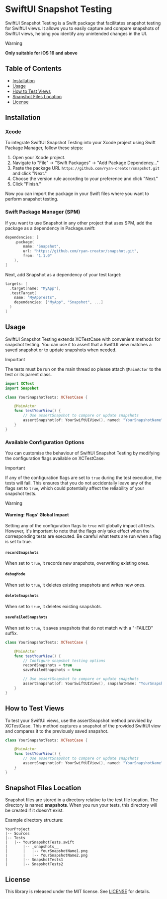 # SwiftUI Snapshot Testing

SwiftUI Snapshot Testing is a Swift package that facilitates snapshot testing for SwiftUI views. It allows you to easily capture and compare snapshots of SwiftUI views, helping you identify any unintended changes in the UI.

> [!WARNING]  
> **Only suitable for iOS 16 and above**

## Table of Contents

-   [Installation](#installation)
-   [Usage](#usage)
-   [How to Test Views](#how-to-test-views)
-   [Snapshot Files Location](#snapshot-files-location)
-   [License](#license)

## Installation <a name="installation"></a>

### Xcode

To integrate SwiftUI Snapshot Testing into your Xcode project using Swift Package Manager, follow these steps:

1. Open your Xcode project.
2. Navigate to "File" -> "Swift Packages" -> "Add Package Dependency..."
3. Paste the package URL `https://github.com/ryan-creator/snapshot.git` and click "Next."
4. Choose the version rule according to your preference and click "Next."
5. Click "Finish."

Now you can import the package in your Swift files where you want to perform snapshot testing.

### Swift Package Manager (SPM)

If you want to use Snapshot in any other project that uses SPM, add the package as a dependency in Package.swift:

```swift
dependencies: [
    .package(
        name: "Snapshot",
        url: "https://github.com/ryan-creator/snapshot.git",
        from: "1.1.0"
    ),
]
```

Next, add Snapshot as a dependency of your test target:

```swift
targets: [
  .target(name: "MyApp"),
  .testTarget(
    name: "MyAppTests",
    dependencies: ["MyApp", "Snapshot", ...]
  )
]
```

## Usage <a name="usage"></a>

SwiftUI Snapshot Testing extends XCTestCase with convenient methods for snapshot testing. You can use it to assert that a SwiftUI view matches a saved snapshot or to update snapshots when needed.

> [!IMPORTANT]  
> The tests must be run on the main thread so please attach `@MainActor` to the test or its parent class.

```swift
import XCTest
import Snapshot

class YourSnapshotTests: XCTestCase {

    @MainActor
    func testYourView() {
        // Use assertSnapshot to compare or update snapshots
        assertSnapshot(of: YourSwiftUIView(), named: "YourSnapshotName")
    }
}
```

### Available Configuration Options

You can customise the behaviour of SwiftUI Snapshot Testing by modifying the configuration flags available on XCTestCase.

> [!IMPORTANT]  
> If any of the configuration flags are set to `true` during the test execution, the tests will fail. This ensures that you do not accidentally leave any of the flags set to `true`, which could potentially affect the reliability of your snapshot tests.

> [!WARNING]
>
> #### Warning: Flags' Global Impact
>
> Setting any of the configuration flags to `true` will globally impact all tests. However, it's important to note that the flags only take effect when the corresponding tests are executed. Be careful what tests are run when a flag is set to true.

#### `recordSnapshots`

When set to `true`, it records new snapshots, overwriting existing ones.

#### `debugMode`

When set to `true`, it deletes existing snapshots and writes new ones.

#### `deleteSnapshots`

When set to `true`, it deletes existing snapshots.

#### `saveFailedSnapshots`

When set to `true`, it saves snapshots that do not match with a "-FAILED" suffix.

```swift
class YourSnapshotTests: XCTestCase {

    @MainActor
    func testYourView() {
        // Configure snapshot testing options
        recordSnapshots = true
        saveFailedSnapshots = true

        // Use assertSnapshot to compare or update snapshots
        assertSnapshot(of: YourSwiftUIView(), snapshotName: "YourSnapshotName")
    }
}

```

## How to Test Views <a name="how-to-test-views"></a>

To test your SwiftUI views, use the assertSnapshot method provided by XCTestCase. This method captures a snapshot of the provided SwiftUI view and compares it to the previously saved snapshot.

```swift
class YourSnapshotTests: XCTestCase {

    @MainActor
    func testYourView() {
        // Use assertSnapshot to compare or update snapshots
        assertSnapshot(of: YourSwiftUIView(), named: "YourSnapshotName")
    }
}
```

## Snapshot Files Location <a name="snapshot-files-location"></a>

Snapshot files are stored in a directory relative to the test file location. The directory is named **snapshots**. When you run your tests, this directory will be created if it doesn't exist.

Example directory structure:

```
YourProject
|-- Sources
|-- Tests
|   |-- YourSnapshotTests.swift
|       |-- _snapshots__
|       |   |-- YourSnapshotName1.png
|       |   |-- YourSnapshotName2.png
|       |-- SnapshotTests1
|       |-- SnapshotTests2
```

## License <a name="license"></a>

This library is released under the MIT license. See [LICENSE](https://github.com/pointfreeco/swift-snapshot-testing/blob/main/LICENSE) for details.
